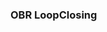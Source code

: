 <!--
 * @Author: Liu Weilong
 * @Date: 2021-01-29 14:01:39
 * @LastEditors: Liu Weilong 
 * @LastEditTime: 2021-01-29 14:03:11
 * @FilePath: /3rd-test-learning/31. orb_slam_related/doc/ORB_loppclosing.md
 * @Description: 
-->
### OBR LoopClosing